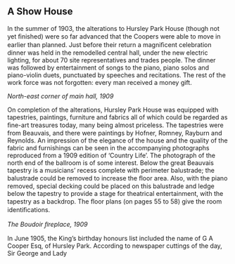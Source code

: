 ## A Show House

In the summer of 1903, the alterations to
Hursley Park House (though not yet ﬁnished)
were so far advanced that the Coopers were
able to move in earlier than planned. Just
before their return a magniﬁcent celebration
dinner was held in the remodelled central
hall, under the new electric lighting, for about
70 site representatives and trades people. The
dinner was followed by entertainment of songs
to the piano, piano solos and piano-violin
duets, punctuated by speeches and recitations.
The rest of the work force was not forgotten:
every man received a money gift.


*North-east corner of main hall, 1909*


On completion of the alterations, Hursley
Park House was equipped with tapestries,
paintings, furniture and fabrics all of which
could be regarded as ﬁne-art treasures today,
many being almost priceless. The tapestries
were from Beauvais, and there were paintings
by Hofner, Romney, Rayburn and Reynolds. An
impression of the elegance of the house and the
quality of the fabric and furnishings can be seen
in the accompanying photographs reproduced
from a 1909 edition of ‘Country Life’. The
photograph of the north end of the ballroom is
of some interest. Below the great Beauvais
tapestry is a musicians’ recess complete with
perimeter balustrade; the balustrade could be
removed to increase the ﬂoor area. Also, with
the piano removed, special decking could be
placed on this balustrade and ledge below the
tapestry to provide a stage for theatrical
entertainment, with the tapestry as a backdrop.
The ﬂoor plans (on pages 55 to 58) give the
room identiﬁcations.


*The Boudoir ﬁreplace, 1909*


In June 1905, the King’s birthday honours list
included the name of G A Cooper Esq, of
Hursley Park. According to newspaper
cuttings of the day, Sir George and Lady

